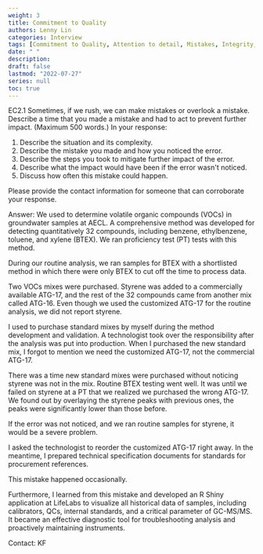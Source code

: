 ```yaml
---
weight: 3
title: Commitment to Quality
authors: Lenny Lin
categories: Interview
tags: [Commitment to Quality, Attention to detail, Mistakes, Integrity, AECL Case]
date: " "
description: 
draft: false
lastmod: "2022-07-27"
series: null
toc: true
---
```



EC2.1 Sometimes, if we rush, we can make mistakes or overlook a mistake.  Describe a time that you made a mistake and had to act to prevent further impact.  (Maximum 500 words.)
In your response:
1) Describe the situation and its complexity.  
2) Describe the mistake you made and how you noticed the error.
3) Describe the steps you took to mitigate further impact of the error.
4) Describe what the impact would have been if the error wasn't noticed.  
5) Discuss how often this mistake could happen.

Please provide the contact information for someone that can corroborate your response.

Answer: We used to determine volatile organic compounds (VOCs) in groundwater samples at AECL.  A comprehensive method was developed for detecting quantitatively 32 compounds, including benzene, ethylbenzene, toluene, and xylene (BTEX).  We ran proficiency test (PT) tests with this method.

During our routine analysis, we ran samples for BTEX with a shortlisted method in which there were only BTEX to cut off the time to process data.  

Two VOCs mixes were purchased.  Styrene was added to a commercially available ATG-17, and the rest of the 32 compounds came from another mix called ATG-16.  Even though we used the customized ATG-17 for the routine analysis, we did not report styrene.  

I used to purchase standard mixes by myself during the method development and validation.  A technologist took over the responsibility after the analysis was put into production.  When I purchased the new standard mix, I forgot to mention we need the customized ATG-17, not the commercial ATG-17.

There was a time new standard mixes were purchased without noticing styrene was not in the mix.  Routine BTEX testing went well.  It was until we failed on styrene at a PT that we realized we purchased the wrong ATG-17.  We found out by overlaying the styrene peaks with previous ones, the peaks were significantly lower than those before.

If the error was not noticed, and we ran routine samples for styrene, it would be a severe problem.

I asked the technologist to reorder the customized ATG-17 right away.  In the meantime, I prepared technical specification documents for standards for procurement references.

This mistake happened occasionally.

Furthermore, I learned from this mistake and developed an R Shiny application at LifeLabs to visualize all historical data of samples, including calibrators, QCs, internal standards, and a critical parameter of GC-MS/MS.  It became an effective diagnostic tool for troubleshooting analysis and proactively maintaining instruments.

Contact: KF
